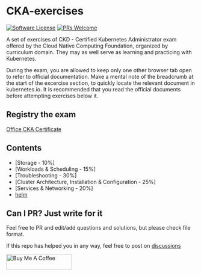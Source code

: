 # CKA-exercises

[![Software License](https://img.shields.io/badge/license-MIT-brightgreen.svg?style=flat-square)](LICENSE)
[![PRs Welcome](https://img.shields.io/badge/PRs-welcome-brightgreen.svg?style=flat-square)](http://makeapullrequest.com)

A set of exercises of CKD - Certified Kubernetes Administrator exam  offered by the Cloud Native Computing Foundation, organized by curriculum domain. They may as well serve as learning and practicing with Kubernetes.

During the exam, you are allowed to keep only one other browser tab open to refer to official documentation. Make a mental note of the breadcrumb at the start of the excercise section, to quickly locate the relevant document in kubernetes.io. It is recommended that you read the official documents before attempting exercises below it.

## Registry the exam

[Office CKA Certificate](https://training.linuxfoundation.org/certification/certified-kubernetes-administrator-cka/)

## Contents

- [Storage - 10%]
- [Workloads & Scheduling - 15%]
- [Troubleshooting - 30%]
- [Cluster Architecture, Installation & Configuration - 25%]
- [Services & Networking - 20%]
- [helm](h.helm.md)

## Can I PR? Just write for it

Feel free to PR and edit/add questions and solutions, but please check file format.

If this repo has helped you in any way, feel free to post on [discussions](https://github.com/qwedsazxc78/CKA-exercises/discussions)

<a href="https://www.buymeacoffee.com/qwedsazxc78" target="_blank"><img src="https://cdn.buymeacoffee.com/buttons/default-orange.png" alt="Buy Me A Coffee" height="41" width="174"></a>
